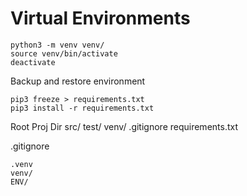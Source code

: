 # Virtual Environments

    python3 -m venv venv/
    source venv/bin/activate
    deactivate

Backup and restore environment

    pip3 freeze > requirements.txt
    pip3 install -r requirements.txt

Root Proj Dir
    src/
    test/
    venv/
    .gitignore
    requirements.txt

.gitignore

    .venv
    venv/
    ENV/
